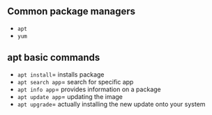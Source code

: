 
## Common package managers
* `apt`
* `yum`
## apt basic commands
* `apt install`= installs package
* `apt search app`= search for specific app
* `apt info app`= provides information on a package
* `apt update app`= updating the image
* `apt upgrade`= actually installing the new update onto your system

